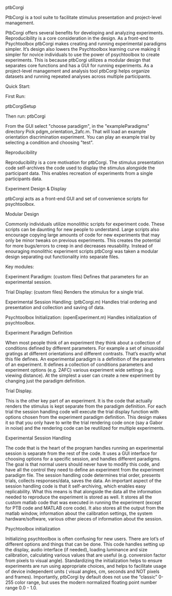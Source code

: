 ptbCorgi

PtbCorgi is a tool suite to facilitate stimulus presentation and project-level
management.

PtbCorgi offers several benefits for developing and analyzing experiments.
Reproducibility is a core consideration in the design. As a front-end to
Psychtoolbox ptbCorgi makes creating and running experimental paradigms simpler.
It’s design also lowers the Psychtoolbox learning curve making it simpler for
novice individuals to use the power of psychtoolbox to create experiments. This
is because ptbCorgi utilizes a modular design that separates core functions and
has a GUI for running experiments. As a project-level management and analysis
tool ptbCorgi helps organize datasets and running repeated analyses across
multiple participants.


Quick Start:

First Run: 

ptbCorgiSetup


Then run:
ptbCorgi 

From the GUI select "choose paradigm", in the "exampleParadigms" directory
Pick pdgm_orientation_2afc.m.  That will load an example orientation 
discrimination experiment.  You can play an example trial by selecting a
condition and choosing "test".      

Reproducibility

Reproducibility is a core motivation for ptbCorgi. The stimulus presentation
code self-archives the code used to display the stimulus alongside the
participant data. This enables recreation of experiments from a single
participants data.


Experiment Design & Display

ptbCorgi acts as a front-end GUI and set of convenience scripts for
psychtoolbox.


Modular Design

Commonly individuals utilize monolithic scripts for experiment code.  These
scripts can be daunting for new people to understand. Large scripts also
encourage copying large amounts of code for new experiments that may only be
minor tweaks on previous experiments. This creates the potential for more
bugs/errors to creep in and decreases reusability.  Instead of enouraging
monolithic experiment scripts ptbCorgi was taken a modular design separating out
functionality into separate files.


Key modules:

Experiment Paradigm:            (custom files) Defines that parameters for an
                                experimental session.  

Trial Display:                  (custom files) Renders the stimulus for a single trial.  

Experimental Session Handling:  (ptbCorgi.m)   Handles trial ordering and presentation and 
                                collection and saving of data.  

Psychtoolbox Initialization:    (openExperiment.m) Handles initialization of psychtoolbox.


Experiment Paradigm Definition

When most people think of an experiment they think about a collection of
conditions defined by different parameters. For example a set of sinusoidal
gratings at different orientations and different contrasts.  That’s exactly what
this file defines. An experimental paradigm is a definition of the parameters of
an experiment. It defines a collection of conditions parameters and experiment
options (e.g. 2AFC) various experiment wide settings (e.g. viewing distance). At
the simplest a user can create a new experiment by changing just the paradigm
definition.

Trial Display.

This is the other key part of an experiment.  It is the code that actually
renders the stimulus is kept separate from the paradigm definition.  For each
trial the session handling code will execute the trial display function with
options chosen from the experiment paradigm definition. This design makes it so
that you only have to write the trial rendering code once (say a Gabor in noise)
and the rendering code can be reutilized for multiple experiments.


Experimental Session Handling

The code that is the heart of the program handles running an experimental
session is separate from the rest of the code. It uses a GUI interface for
choosing options for a specific session, and handles different paradigms. The
goal is that normal users should never have to modify this code, and have all
the control they need to define an experiment from the experiment paradigm file.
The session handling code determines trial order, presents trials, collects
responses/data, saves the data. An important aspect of the session handling code
is that it self-archiving, which enables easy replicability.  What this means is
that alongside the data all the information needed to reproduce the experiment
is stored as well.  It stores all the custom matlab code that was executed in
running the experiment (except for PTB code and MATLAB core code). It also
stores all the output from the matlab window, information about the calibration
settings, the system hardware/software, various other pieces of information
about the session.


Psychtoolbox initialization

Initializing psychtoolbox is often confusing for new users. There are lot’s of
different options and things that can be done.  This code handles setting up the
display, audio interface (if needed), loading luminance and size calibration,
calculating various values that are useful (e.g. conversion factor from pixels
to visual angle). Standardizing the initialization helps to ensure experiments
are run using appropriate choices, and helps to facilitate usage of device
independent units ( visual angles, cm, seconds and NOT pixels and frames).
Importantly, ptbCorgi by default does not use the “classic” 0-255 color range,
but uses the modern normalized floating point number range 0.0 - 1.0.

